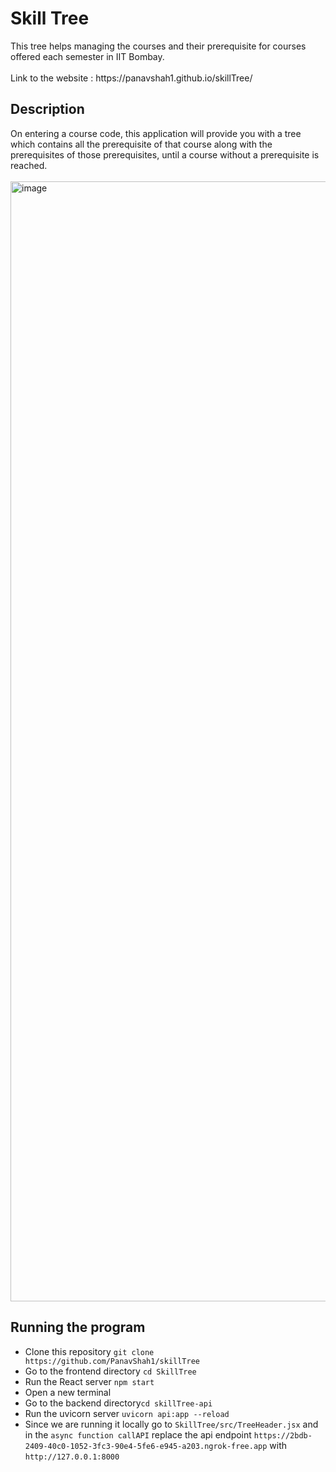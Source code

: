 <h1>Skill Tree</h1>
This tree helps managing the courses and their prerequisite for courses offered each semester in IIT Bombay. <br><br>
Link to the website : https://panavshah1.github.io/skillTree/

<h2>Description</h2>
On entering a course code, this application will provide you with a tree which contains all the prerequisite of that course along with the prerequisites of those prerequisites, until a course without a prerequisite is reached. <br><br>
<img width="1792" alt="image" src="https://github.com/user-attachments/assets/b5b22f94-8f5b-4875-85cc-aa85626686bb">

<h2>Running the program</h2>
<ul>
  <li>Clone this repository <code>git clone https://github.com/PanavShah1/skillTree</code></li>
  <li>Go to the frontend directory <code>cd SkillTree</code></li>
  <li>Run the React server <code>npm start</code></li>
  <li>Open a new terminal</li>
  <li>Go to the backend directory<code>cd skillTree-api</code></li>
  <li>Run the uvicorn server <code>uvicorn api:app --reload</code></li>
  <li>Since we are running it locally go to <code>SkillTree/src/TreeHeader.jsx</code> and in the <code>async function callAPI</code> replace the api endpoint <code>https://2bdb-2409-40c0-1052-3fc3-90e4-5fe6-e945-a203.ngrok-free.app</code> with <code>http://127.0.0.1:8000</code></li>
</ul>
